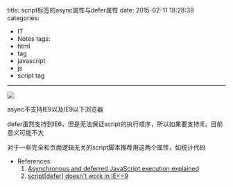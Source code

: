 title: script标签的async属性与defer属性
date: 2015-02-11 18:28:38
categories:
- IT
- Notes
tags:
- html
- tag
- javascript
- js
- script tag
---

![](http://peter.sh/wp-content/uploads/2010/09/execution2.jpg)

async不支持IE9以及IE9以下浏览器

defer虽然支持到IE6，但是无法保证script的执行顺序，所以如果要支持IE，目前意义可能不大

对于一些完全和页面逻辑无关的script脚本推荐用这两个属性，如统计代码

- References:
	1. [Asynchronous and deferred JavaScript execution explained](http://peter.sh/experiments/asynchronous-and-deferred-javascript-execution-explained/)
	2. [script[defer] doesn't work in IE<=9](https://github.com/h5bp/lazyweb-requests/issues/42)